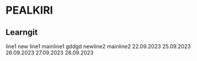 # PEALKIRI
## Learngit
line1
new line1
mainline1
gddgd
newline2
mainline2
22.09.2023
25.09.2023
26.09.2023 
27.09.2023
28.09.2023 

